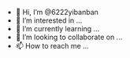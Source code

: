 - 👋 Hi, I’m @6222yibanban
- 👀 I’m interested in ...
- 🌱 I’m currently learning ...
- 💞️ I’m looking to collaborate on ...
- 📫 How to reach me ...

<!---
6222yibanban/6222yibanban is a ✨ special ✨ repository because its `README.md` (this file) appears on your GitHub profile.
You can click the Preview link to take a look at your changes.
--->
